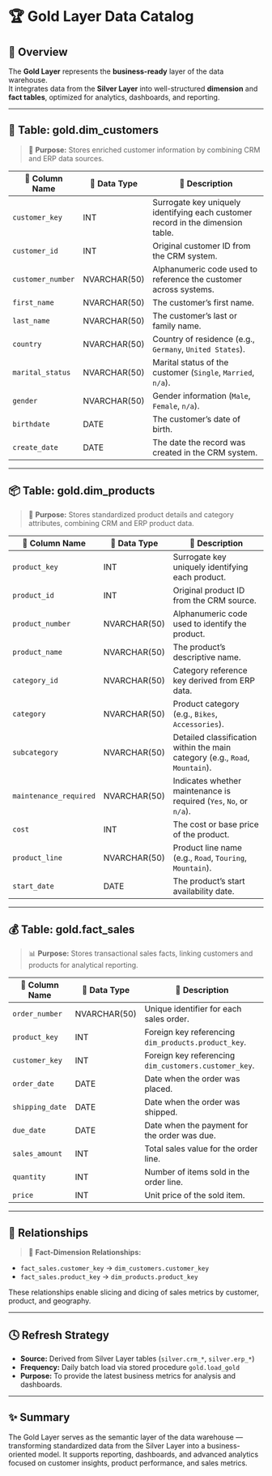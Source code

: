# 🏆 **Gold Layer Data Catalog**

## 🧭 **Overview**
The **Gold Layer** represents the **business-ready** layer of the data warehouse.  
It integrates data from the **Silver Layer** into well-structured **dimension** and **fact tables**, optimized for analytics, dashboards, and reporting.

---

## 💠 **Table: gold.dim_customers**
> 📘 **Purpose:** Stores enriched customer information by combining CRM and ERP data sources.

| 🧾 Column Name | 🧱 Data Type | 💬 Description |
|----------------|--------------|----------------|
| `customer_key` | INT | Surrogate key uniquely identifying each customer record in the dimension table. |
| `customer_id` | INT | Original customer ID from the CRM system. |
| `customer_number` | NVARCHAR(50) | Alphanumeric code used to reference the customer across systems. |
| `first_name` | NVARCHAR(50) | The customer’s first name. |
| `last_name` | NVARCHAR(50) | The customer’s last or family name. |
| `country` | NVARCHAR(50) | Country of residence (e.g., `Germany`, `United States`). |
| `marital_status` | NVARCHAR(50) | Marital status of the customer (`Single`, `Married`, `n/a`). |
| `gender` | NVARCHAR(50) | Gender information (`Male`, `Female`, `n/a`). |
| `birthdate` | DATE | The customer’s date of birth. |
| `create_date` | DATE | The date the record was created in the CRM system. |

---

## 📦 **Table: gold.dim_products**
> 🧾 **Purpose:** Stores standardized product details and category attributes, combining CRM and ERP product data.

| 🧾 Column Name | 🧱 Data Type | 💬 Description |
|----------------|--------------|----------------|
| `product_key` | INT | Surrogate key uniquely identifying each product. |
| `product_id` | INT | Original product ID from the CRM source. |
| `product_number` | NVARCHAR(50) | Alphanumeric code used to identify the product. |
| `product_name` | NVARCHAR(50) | The product’s descriptive name. |
| `category_id` | NVARCHAR(50) | Category reference key derived from ERP data. |
| `category` | NVARCHAR(50) | Product category (e.g., `Bikes`, `Accessories`). |
| `subcategory` | NVARCHAR(50) | Detailed classification within the main category (e.g., `Road`, `Mountain`). |
| `maintenance_required` | NVARCHAR(50) | Indicates whether maintenance is required (`Yes`, `No`, or `n/a`). |
| `cost` | INT | The cost or base price of the product. |
| `product_line` | NVARCHAR(50) | Product line name (e.g., `Road`, `Touring`, `Mountain`). |
| `start_date` | DATE | The product’s start availability date. |

---

## 💰 **Table: gold.fact_sales**
> 📊 **Purpose:** Stores transactional sales facts, linking customers and products for analytical reporting.

| 🧾 Column Name | 🧱 Data Type | 💬 Description |
|----------------|--------------|----------------|
| `order_number` | NVARCHAR(50) | Unique identifier for each sales order. |
| `product_key` | INT | Foreign key referencing `dim_products.product_key`. |
| `customer_key` | INT | Foreign key referencing `dim_customers.customer_key`. |
| `order_date` | DATE | Date when the order was placed. |
| `shipping_date` | DATE | Date when the order was shipped. |
| `due_date` | DATE | Date when the payment for the order was due. |
| `sales_amount` | INT | Total sales value for the order line. |
| `quantity` | INT | Number of items sold in the order line. |
| `price` | INT | Unit price of the sold item. |

---

## 🧩 **Relationships**
> 🧠 **Fact-Dimension Relationships:**
- `fact_sales.customer_key` → `dim_customers.customer_key`
- `fact_sales.product_key` → `dim_products.product_key`

These relationships enable slicing and dicing of sales metrics by customer, product, and geography.

---

## 🕓 **Refresh Strategy**
- **Source:** Derived from Silver Layer tables (`silver.crm_*`, `silver.erp_*`)
- **Frequency:** Daily batch load via stored procedure `gold.load_gold`
- **Purpose:** To provide the latest business metrics for analysis and dashboards.

---

## ✨ **Summary**
The Gold Layer serves as the semantic layer of the data warehouse — transforming standardized data from the Silver Layer into a business-oriented model.
It supports reporting, dashboards, and advanced analytics focused on customer insights, product performance, and sales metrics.
